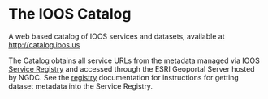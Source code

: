 The IOOS Catalog
=======

A web based catalog of IOOS services and datasets, available at http://catalog.ioos.us

The Catalog obtains all service URLs from the metadata managed via [IOOS Service Registry](github.com/ioos/registry) and accessed through the ESRI Geoportal Server hosted by NGDC.  See the [registry](github.com/ioos/registry) documentation for instructions for getting dataset metadata into the Service Registry.

